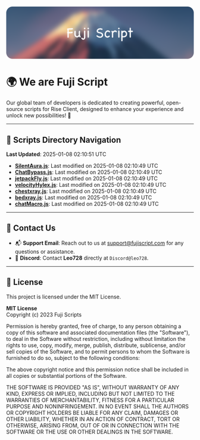 ![Banner](.github/b.webp)

# 🌍 **We are Fuji Script**

Our global team of developers is dedicated to creating powerful, open-source scripts for Rise Client, designed to enhance your experience and unlock new possibilities! 🌟

---
<!-- SCRIPTS_NAVIGATION_START -->
## 📂 **Scripts Directory Navigation**

**Last Updated**: 2025-01-08 02:10:51 UTC

- **[SilentAura.js](scripts/SilentAura.js)**: Last modified on 2025-01-08 02:10:49 UTC
- **[ChatBypass.js](scripts/ChatBypass.js)**: Last modified on 2025-01-08 02:10:49 UTC
- **[jetpackFly.js](scripts/jetpackFly.js)**: Last modified on 2025-01-08 02:10:49 UTC
- **[velocityHylex.js](scripts/velocityHylex.js)**: Last modified on 2025-01-08 02:10:49 UTC
- **[chestxray.js](scripts/chestxray.js)**: Last modified on 2025-01-08 02:10:49 UTC
- **[bedxray.js](scripts/bedxray.js)**: Last modified on 2025-01-08 02:10:49 UTC
- **[chatMacro.js](scripts/chatMacro.js)**: Last modified on 2025-01-08 02:10:49 UTC

<!-- SCRIPTS_NAVIGATION_END -->

---

## 💬 **Contact Us**  
- 📬 **Support Email**: Reach out to us at [support@fujiscript.com](mailto:support@fujiscript.com) for any questions or assistance.  
- 💬 **Discord**: Contact **Leo728** directly at `Discord@leo728`.

---

## 📜 **License**

This project is licensed under the MIT License.  

**MIT License**  
Copyright (c) 2023 Fuji Scripts  

Permission is hereby granted, free of charge, to any person obtaining a copy of this software and associated documentation files (the "Software"), to deal in the Software without restriction, including without limitation the rights to use, copy, modify, merge, publish, distribute, sublicense, and/or sell copies of the Software, and to permit persons to whom the Software is furnished to do so, subject to the following conditions:  

The above copyright notice and this permission notice shall be included in all copies or substantial portions of the Software.  

THE SOFTWARE IS PROVIDED "AS IS", WITHOUT WARRANTY OF ANY KIND, EXPRESS OR IMPLIED, INCLUDING BUT NOT LIMITED TO THE WARRANTIES OF MERCHANTABILITY, FITNESS FOR A PARTICULAR PURPOSE AND NONINFRINGEMENT. IN NO EVENT SHALL THE AUTHORS OR COPYRIGHT HOLDERS BE LIABLE FOR ANY CLAIM, DAMAGES OR OTHER LIABILITY, WHETHER IN AN ACTION OF CONTRACT, TORT OR OTHERWISE, ARISING FROM, OUT OF OR IN CONNECTION WITH THE SOFTWARE OR THE USE OR OTHER DEALINGS IN THE SOFTWARE.  
